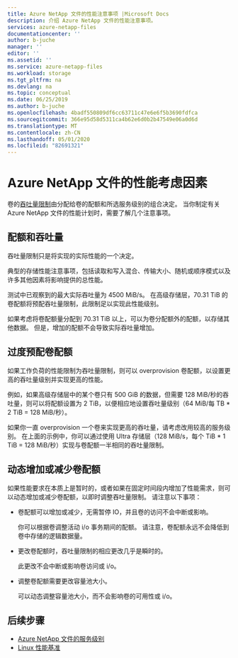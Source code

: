 ```yaml
---
title: Azure NetApp 文件的性能注意事项 |Microsoft Docs
description: 介绍 Azure NetApp 文件的性能注意事项。
services: azure-netapp-files
documentationcenter: ''
author: b-juche
manager: ''
editor: ''
ms.assetid: ''
ms.service: azure-netapp-files
ms.workload: storage
ms.tgt_pltfrm: na
ms.devlang: na
ms.topic: conceptual
ms.date: 06/25/2019
ms.author: b-juche
ms.openlocfilehash: 4badf550809df6cc63711c47e6e6f5b3690fdfca
ms.sourcegitcommit: 366e95d58d5311ca4b62e6d0b2b47549e06a0d6d
ms.translationtype: MT
ms.contentlocale: zh-CN
ms.lasthandoff: 05/01/2020
ms.locfileid: "82691321"
---
```

# <a name="performance-considerations-for-azure-netapp-files"></a>Azure NetApp 文件的性能考虑因素

卷的[吞吐量限制](azure-netapp-files-service-levels.md)由分配给卷的配额和所选服务级别的组合决定。 当你制定有关 Azure NetApp 文件的性能计划时，需要了解几个注意事项。 

## <a name="quota-and-throughput"></a>配额和吞吐量  

吞吐量限制只是将实现的实际性能的一个决定。  

典型的存储性能注意事项，包括读取和写入混合、传输大小、随机或顺序模式以及许多其他因素将影响提供的总性能。  

测试中已观察到的最大实际吞吐量为 4500 MiB/s。  在高级存储层，70.31 TiB 的卷配额将预配吞吐量限制，此限制足以实现此性能级别。  

如果考虑将卷配额量分配到 70.31 TiB 以上，可以为卷分配额外的配额，以存储其他数据。 但是，增加的配额不会导致实际吞吐量增加。  

## <a name="overprovisioning-the-volume-quota"></a>过度预配卷配额

如果工作负荷的性能限制为吞吐量限制，则可以 overprovision 卷配额，以设置更高的吞吐量级别并实现更高的性能。  

例如，如果高级存储层中的某个卷只有 500 GiB 的数据，但需要 128 MiB/秒的吞吐量，则可以将配额设置为 2 TiB，以便相应地设置吞吐量级别（64 MiB/每 TB * 2 TiB = 128 MiB/秒）。  

如果你一直 overprovision 一个卷来实现更高的吞吐量，请考虑改用较高的服务级别。  在上面的示例中，你可以通过使用 Ultra 存储层（128 MiB/s，每个 TiB * 1 TiB = 128 MiB/秒）实现与卷配额一半相同的吞吐量限制。

## <a name="dynamically-increasing-or-decreasing-volume-quota"></a>动态增加或减少卷配额

如果性能要求在本质上是暂时的，或者如果在固定时间段内增加了性能需求，则可以动态增加或减少卷配额，以即时调整吞吐量限制。  请注意以下事项： 

* 卷配额可以增加或减少，无需暂停 IO，并且卷的访问不会中断或影响。  

    你可以根据卷调整活动 i/o 事务期间的配额。  请注意，卷配额永远不会降低到卷中存储的逻辑数据量。

* 更改卷配额时，吞吐量限制的相应更改几乎是瞬时的。 

    此更改不会中断或影响卷访问或 i/o。  

* 调整卷配额需要更改容量池大小。  

    可以动态调整容量池大小，而不会影响卷的可用性或 i/o。

## <a name="next-steps"></a>后续步骤

- [Azure NetApp 文件的服务级别](azure-netapp-files-service-levels.md)
- [Linux 性能基准](performance-benchmarks-linux.md)